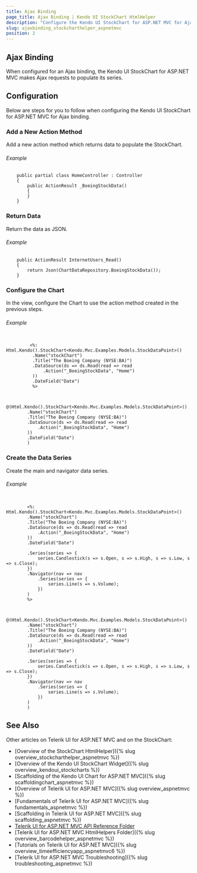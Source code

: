 ```yaml
---
title: Ajax Binding
page_title: Ajax Binding | Kendo UI StockChart HtmlHelper
description: "Configure the Kendo UI StockChart for ASP.NET MVC for Ajax binding."
slug: ajaxbinding_stockcharthelper_aspnetmvc
position: 2
---
```


## Ajax Binding

When configured for an Ajax binding, the Kendo UI StockChart for ASP.NET MVC makes Ajax requests to populate its series.

## Configuration

Below are steps for you to follow when configuring the Kendo UI StockChart for ASP.NET MVC for Ajax binding.

### Add a New Action Method

Add a new action method which returns data to populate the StockChart.

###### Example

	    public partial class HomeController : Controller
	    {
	        public ActionResult _BoeingStockData()
	        {
	        }
	    }

<!--_-->
### Return Data

Return the data as JSON.

###### Example

        public ActionResult InternetUsers_Read()
        {
            return Json(ChartDataRepository.BoeingStockData());
        }

### Configure the Chart

In the view, configure the Chart to use the action method created in the previous steps.

###### Example

```tba-WebForms

	     <%: Html.Kendo().StockChart<Kendo.Mvc.Examples.Models.StockDataPoint>()
	      .Name("stockChart")
	      .Title("The Boeing Company (NYSE:BA)")
	      .DataSource(ds => ds.Read(read => read
	          .Action("_BoeingStockData", "Home")
	      ))
	      .DateField("Date")
	      %>
```
```tab-Razor

        @(Html.Kendo().StockChart<Kendo.Mvc.Examples.Models.StockDataPoint>()
        .Name("stockChart")
        .Title("The Boeing Company (NYSE:BA)")
        .DataSource(ds => ds.Read(read => read
            .Action("_BoeingStockData", "Home")
        ))
        .DateField("Date")
        )
```

### Create the Data Series

Create the main and navigator data series.

###### Example

```tab-ASPX

        <%: Html.Kendo().StockChart<Kendo.Mvc.Examples.Models.StockDataPoint>()
        .Name("stockChart")
        .Title("The Boeing Company (NYSE:BA)")
        .DataSource(ds => ds.Read(read => read
            .Action("_BoeingStockData", "Home")
        ))
        .DateField("Date")

        .Series(series => {
            series.Candlestick(s => s.Open, s => s.High, s => s.Low, s => s.Close);
        })
        .Navigator(nav => nav
            .Series(series => {
                series.Line(s => s.Volume);
            })
        )
        %>
```
```tab-Razor

        @(Html.Kendo().StockChart<Kendo.Mvc.Examples.Models.StockDataPoint>()
        .Name("stockChart")
        .Title("The Boeing Company (NYSE:BA)")
        .DataSource(ds => ds.Read(read => read
            .Action("_BoeingStockData", "Home")
        ))
        .DateField("Date")

        .Series(series => {
            series.Candlestick(s => s.Open, s => s.High, s => s.Low, s => s.Close);
        })
        .Navigator(nav => nav
            .Series(series => {
                series.Line(s => s.Volume);
            })
        )
        )
```

## See Also

Other articles on Telerik UI for ASP.NET MVC and on the StockChart:

* [Overview of the StockChart HtmlHelper]({% slug overview_stockcharthelper_aspnetmvc %})
* [Overview of the Kendo UI StockChart Widget]({% slug overview_kendoui_stockcharts %})
* [Scaffolding of the Kendo UI Chart for ASP.NET MVC]({% slug scaffoldingchart_aspnetmvc %})
* [Overview of Telerik UI for ASP.NET MVC]({% slug overview_aspnetmvc %})
* [Fundamentals of Telerik UI for ASP.NET MVC]({% slug fundamentals_aspnetmvc %})
* [Scaffolding in Telerik UI for ASP.NET MVC]({% slug scaffolding_aspnetmvc %})
* [Telerik UI for ASP.NET MVC API Reference Folder](/api/aspnet-mvc/Kendo.Mvc/AggregateFunction)
* [Telerik UI for ASP.NET MVC HtmlHelpers Folder]({% slug overview_barcodehelper_aspnetmvc %})
* [Tutorials on Telerik UI for ASP.NET MVC]({% slug overview_timeefficiencyapp_aspnetmvc6 %})
* [Telerik UI for ASP.NET MVC Troubleshooting]({% slug troubleshooting_aspnetmvc %})
